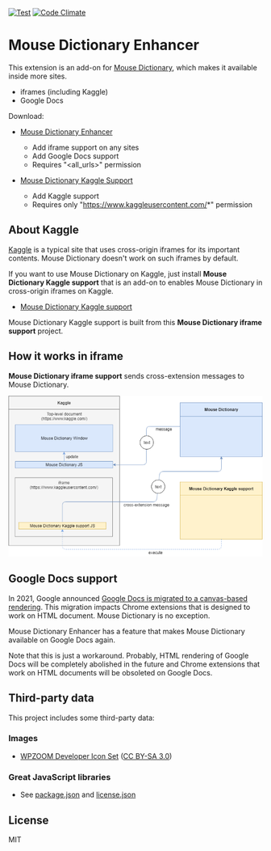 [![Test](https://github.com/wtetsu/mouse-dictionary-iframe/workflows/Test/badge.svg)](https://github.com/wtetsu/mouse-dictionary-iframe/actions?query=workflow%3ATest)
[![Code Climate](https://codeclimate.com/github/wtetsu/mouse-dictionary-iframe/badges/gpa.svg)](https://codeclimate.com/github/wtetsu/mouse-dictionary-iframe)

# Mouse Dictionary Enhancer

This extension is an add-on for [Mouse Dictionary](https://github.com/wtetsu/mouse-dictionary), which makes it available inside more sites.

* iframes (including Kaggle)
* Google Docs

Download:

- [Mouse Dictionary Enhancer](https://chrome.google.com/webstore/detail/nigglogmamjbcnljijokibobpcfgmdfn)
  - Add iframe support on any sites
  - Add Google Docs support
  - Requires "<all_urls>" permission

- [Mouse Dictionary Kaggle Support](https://chrome.google.com/webstore/detail/bepofoammpdjhfdibmlghoaljkemineg)
  - Add Kaggle support
  - Requires only "https://www.kaggleusercontent.com/*" permission



## About Kaggle

[Kaggle](https://www.kaggle.com/) is a typical site that uses cross-origin iframes for its important contents. Mouse Dictionary doesn't work on such iframes by default.

If you want to use Mouse Dictionary on Kaggle, just install **Mouse Dictionary Kaggle support** that is an add-on to enables Mouse Dictionary in cross-origin iframes on Kaggle.

- [Mouse Dictionary Kaggle support](https://chrome.google.com/webstore/detail/mouse-dictionary-iframe-s/bepofoammpdjhfdibmlghoaljkemineg)


Mouse Dictionary Kaggle support is built from this **Mouse Dictionary iframe support** project.

## How it works in iframe

**Mouse Dictionary iframe support** sends cross-extension messages to Mouse Dictionary.

![](img/outline.png)


## Google Docs support

In 2021, Google announced [Google Docs is migrated to a canvas-based rendering](https://workspaceupdates.googleblog.com/2021/05/Google-Docs-Canvas-Based-Rendering-Update.html). This migration impacts Chrome extensions that is designed to work on HTML document. Mouse Dictionary is no exception.

Mouse Dictionary Enhancer has a feature that makes Mouse Dictionary available on Google Docs again.

Note that this is just a workaround. Probably, HTML rendering of Google Docs will be completely abolished in the future and Chrome extensions that work on HTML documents will be obsoleted on Google Docs.


## Third-party data

This project includes some third-party data:

### Images

- [WPZOOM Developer Icon Set](https://www.iconfinder.com/iconsets/wpzoom-developer-icon-set) ([CC BY-SA 3.0](https://creativecommons.org/licenses/by-sa/3.0/))

### Great JavaScript libraries

- See [package.json](./package.json) and [license.json](https://github.com/wtetsu/mouse-dictionary-enhancer/actions/workflows/license.yml)

## License

MIT
